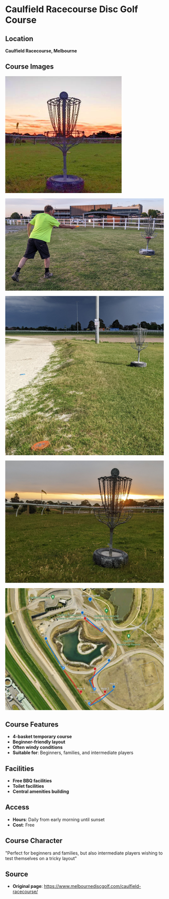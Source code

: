 # Caulfield Racecourse Disc Golf Course

## Location
**Caulfield Racecourse, Melbourne**

## Course Images
![Course Thumbnail](course-thumbnail.jpg)

![Course Photo](course-photo.jpg)

![Course Photo 2](course-photo-2.jpg)

![Course Photo 3](course-photo-3.jpg)

![Course Map](course-map.jpg)

## Course Features
- **4-basket temporary course**
- **Beginner-friendly layout**
- **Often windy conditions**
- **Suitable for**: Beginners, families, and intermediate players

## Facilities
- **Free BBQ facilities**
- **Toilet facilities**
- **Central amenities building**

## Access
- **Hours**: Daily from early morning until sunset
- **Cost**: Free

## Course Character
"Perfect for beginners and families, but also intermediate players wishing to test themselves on a tricky layout"

## Source
- **Original page**: https://www.melbournediscgolf.com/caulfield-racecourse/
